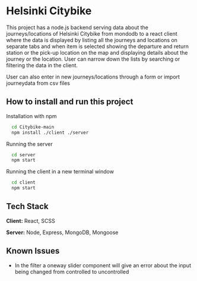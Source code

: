 # Helsinki Citybike

This project has a node.js backend serving data about the journeys/locations of Helsinki Citybike from mondodb to a react client where the data is displayed by listing all the journeys and locations on separate tabs and when item is selected showing the departure and return station or the pick-up location on the map and displaying details about the journey or the location.
User can narrow down the lists by searching or filtering the data in the client.

User can also enter in new journeys/locations through a form or import journeydata from csv files

## How to install and run this project

Installation with npm

```bash
  cd Citybike-main
  npm install ./client ./server
```

Running the server

```bash
  cd server
  npm start
```

Running the client in a new terminal window

```bash
  cd client
  npm start
```

## Tech Stack

**Client:** React, SCSS

**Server:** Node, Express, MongoDB, Mongoose

## Known Issues

- In the filter a oneway slider component will give an error about the input being changed from controlled to uncontrolled
